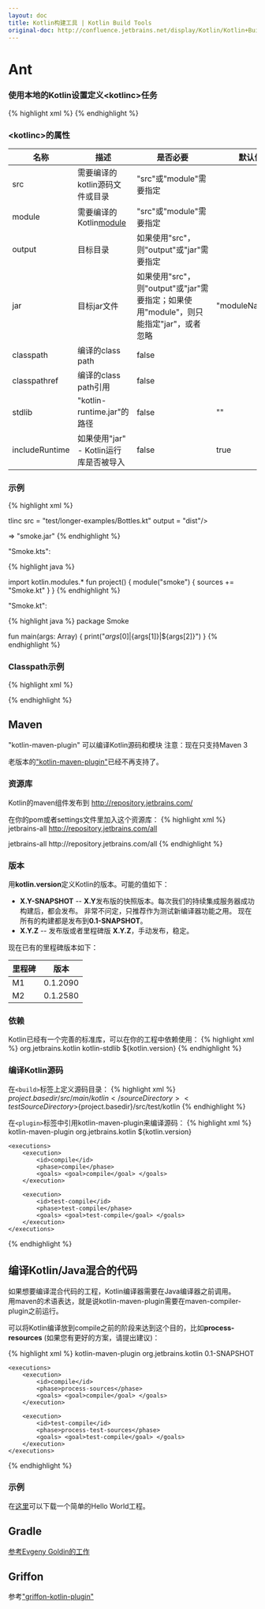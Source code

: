 ```yaml
---
layout: doc
title: Kotlin构建工具 | Kotlin Build Tools
original-doc: http://confluence.jetbrains.net/display/Kotlin/Kotlin+Build+Tools
---
```


# Ant

### 使用本地的Kotlin设置定义&lt;kotlinc&gt;任务

{% highlight xml %}
<taskdef resource="org/jetbrains/jet/buildtools/ant/antlib.xml" classpath="${kotlin.home}/lib/kotlin-ant.jar"/>
{% endhighlight %}

### &lt;kotlinc&gt;的属性

| 名称           |    描述                                 |    是否必要            |   默认值    |
| ---            |    ---                                  |    ---                 |    ---      |
| src            | 需要编译的kotlin源码文件或目录          | "src"或"module"需要指定|             |
| module         | 需要编译的Kotlin[module](posts/modules) | "src"或"module"需要指定|             |
| output         | 目标目录                                | 如果使用"src"，则"output"或"jar"需要指定 | |
| jar            | 目标jar文件                             | 如果使用"src"，则"output"或"jar"需要指定；如果使用"module"，则只能指定"jar"，或者忽略 | "moduleName.jar" |
| classpath      | 编译的class path                        | false                  |      |
| classpathref   | 编译的class path引用                    | false                  |      |
| stdlib         | "kotlin-runtime.jar"的路径              | false                  | ""   |
| includeRuntime | 如果使用"jar" - Kotlin运行库是否被导入  | false                  | true |


### 示例

{% highlight xml %}

tlinc src = "test/longer-examples/Bottles.kt" output = "dist"/> 
<kotlinc src = "test/longer-examples" output = "dist"/> 
 
<kotlinc src = "test/longer-examples/Bottles.kt" jar = "dist.jar"/> 
<kotlinc src = "test/longer-examples" jar = "dist.jar"/> 
 
<kotlinc module = "test/modules/smoke/Smoke.kts" jar = "dist.jar"/> 
<kotlinc module = "test/modules/smoke/Smoke.kts"/> => "smoke.jar"
{% endhighlight %}

"Smoke.kts":

{% highlight java %}

import kotlin.modules.* 
fun project() { 
    module("smoke") { 
        sources += "Smoke.kt"
    }
}
{% endhighlight %} <!--*-->

"Smoke.kt":

{% highlight java %}
package Smoke 
  
fun main(args: Array<String>) { 
    print("${args[0]}|${args[1]}|${args[2]}") 
}
{% endhighlight %} <!--[]() -->

### Classpath示例
{% highlight xml %}
<path id="junit-jar"> 
    <fileset file="lib/junit.jar"/> 
</path> 
  
<kotlinc src = "src/unit-tests" jar = "tests.jar" classpath = "lib/junit.jar"/>
  
<kotlinc src = "src/unit-tests" jar = "tests.jar" classpathref = "junit-jar"/> 
  
<kotlinc src = "src/unit-tests" jar = "tests.jar"> 
    <classpath> 
        <path refid="junit-jar"/> 
    </classpath> 
</kotlinc> 
  
<kotlinc src = "src/unit-tests" jar = "tests.jar"> 
    <classpath> 
        <fileset file="lib/junit.jar"/> 
    </classpath> 
</kotlinc>
{% endhighlight %}


## Maven

"kotlin-maven-plugin" 可以编译Kotlin源码和模块
注意：现在只支持Maven 3

<div class="warn">
老版本的<a href="http://evgeny-goldin.com/wiki/Kotlin-maven-plugin">"kotlin-maven-plugin"</a>已经不再支持了。
</div>

### 资源库
Kotlin的maven组件发布到 <http://repository.jetbrains.com/>

在你的pom或者settings文件里加入这个资源库：
{% highlight xml %}
<repositories>
    <repository>
        <id>jetbrains-all</id>
        <url>http://repository.jetbrains.com/all</url>
    </repository>
</repositories>

<pluginRepositories>
    <pluginRepository>
        <id>jetbrains-all</id>
        <url>http://repository.jetbrains.com/all</url>
    </pluginRepository>
</pluginRepositories>
{% endhighlight %}

### 版本
用**kotlin.version**定义Kotlin的版本。可能的值如下：
* **X.Y-SNAPSHOT** -- **X.Y**发布版的快照版本。每次我们的持续集成服务器成功构建后，都会发布。
  非常不问定，只推荐作为测试新编译器功能之用。
  现在所有的构建都是发布到**0.1-SNAPSHOT**。
* **X.Y.Z** -- 发布版或者里程碑版 **X.Y.Z**，手动发布，稳定。

现在已有的里程碑版本如下：

| 里程碑   | 版本     |
| ---      | ---      |
| M1       | 0.1.2090 |
| M2       | 0.1.2580 |


### 依赖
Kotlin已经有一个完善的标准库，可以在你的工程中依赖使用：
{% highlight xml %}
<dependencies> 
    <dependency> 
        <groupId>org.jetbrains.kotlin</groupId> 
        <artifactId>kotlin-stdlib</artifactId> 
        <version>${kotlin.version}</version> 
    </dependency> 
</dependencies>
{% endhighlight %}

### 编译Kotlin源码

在`<build>`标签上定义源码目录：
{% highlight xml %}
<sourceDirectory>${project.basedir}/src/main/kotlin</sourceDirectory> 
<testSourceDirectory>${project.basedir}/src/test/kotlin</testSourceDirectory>
{% endhighlight %}

在`<plugin>`标签中引用kotlin-maven-plugin来编译源码： 
{% highlight xml %}
<plugin> 
    <artifactId>kotlin-maven-plugin</artifactId> 
    <groupId>org.jetbrains.kotlin</groupId> 
    <version>${kotlin.version}</version> 
  
    <executions> 
        <execution> 
            <id>compile</id> 
            <phase>compile</phase> 
            <goals> <goal>compile</goal> </goals> 
        </execution> 
  
        <execution> 
            <id>test-compile</id> 
            <phase>test-compile</phase> 
            <goals> <goal>test-compile</goal> </goals> 
        </execution> 
    </executions> 
</plugin>
{% endhighlight %}

## 编译Kotlin/Java混合的代码
如果想要编译混合代码的工程，Kotlin编译器需要在Java编译器之前调用。  
用maven的术语表达，就是说kotlin-maven-plugin需要在maven-compiler-plugin之前运行。

可以将Kotlin编译放到compile之前的阶段来达到这个目的，比如**process-resources** (如果您有更好的方案，请提出建议)：

{% highlight xml %}
<plugin> 
    <artifactId>kotlin-maven-plugin</artifactId> 
    <groupId>org.jetbrains.kotlin</groupId> 
    <version>0.1-SNAPSHOT</version> 
  
    <executions> 
        <execution> 
            <id>compile</id> 
            <phase>process-sources</phase> 
            <goals> <goal>compile</goal> </goals> 
        </execution> 
  
        <execution> 
            <id>test-compile</id> 
            <phase>process-test-sources</phase> 
            <goals> <goal>test-compile</goal> </goals> 
        </execution> 
    </executions> 
</plugin>
{% endhighlight %}

### 示例
在[这里](http://confluence.jetbrains.net/download/attachments/45253645/maven-hello-world-examples.zip?version=2&modificationDate=1339408978000)可以下载一个简单的Hello World工程。


## Gradle
[参考Evgeny Goldin的工作](http://evgeny-goldin.com/blog/gradle-kotlin-teamcity-console/)


## Griffon
参考["griffon-kotlin-plugin"](https://github.com/griffon/griffon-kotlin-plugin)


